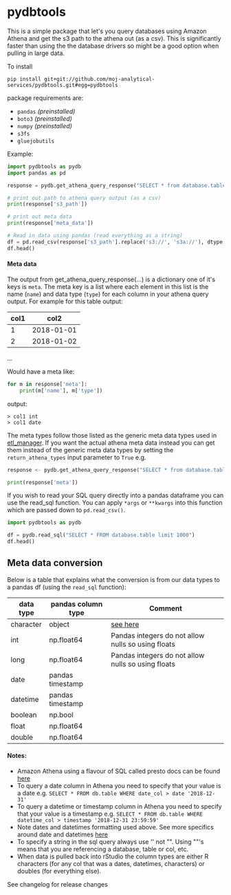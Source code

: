 # pydbtools

This is a simple package that let's you query databases using Amazon Athena and get the s3 path to the athena out (as a csv). This is significantly faster than using the the database drivers so might be a good option when pulling in large data.

To install
```
pip install git+git://github.com/moj-analytical-services/pydbtools.git#egg=pydbtools
```

package requirements are:

* `pandas` _(preinstalled)_
* `boto3` _(preinstalled)_
* `numpy` _(preinstalled)_
* `s3fs`
* `gluejobutils`

Example:

```python
import pydbtools as pydb
import pandas as pd

response = pydb.get_athena_query_response("SELECT * from database.table limit 10000")

# print out path to athena query output (as a csv)
print(response['s3_path'])

# print out meta data
print(response['meta_data'])

# Read in data using pandas (read everything as a string)
df = pd.read_csv(response['s3_path'].replace('s3://', 's3a://'), dtype = object)
df.head()

```

#### Meta data

The output from get_athena_query_response(...) is a dictionary one of it's keys is `meta`. The meta key is a list where each element in this list is the name (`name`) and data type (`type`) for each column in your athena query output. For example for this table output:

|col1|col2|
|---|---|
|1|2018-01-01|
|2|2018-01-02|
...

Would have a meta like:

```python
for m in response['meta']:
    print(m['name'], m['type'])
```

output:

```
> col1 int
> col1 date
```

The meta types follow those listed as the generic meta data types used in [etl_manager](https://github.com/moj-analytical-services/etl_manager). If you want the actual athena meta data instead you can get them instead of the generic meta data types by setting the `return_athena_types` input parameter to `True` e.g.

```python
response <- pydb.get_athena_query_response("SELECT * from database.table limit 10000", return_athena_types=True)

print(response['meta'])
```

If you wish to read your SQL query directly into a pandas dataframe you can use the read_sql function. You can apply `*args` or `**kwargs` into this function which are passed down to `pd.read_csv()`.

```python
import pydbtools as pydb

df = pydb.read_sql("SELECT * FROM database.table limit 1000")
df.head()
```

## Meta data conversion

Below is a table that explains what the conversion is from our data types to a pandas df (using the `read_sql` function):

| data type | pandas column type| Comment                                                                                 |
|-----------|-------------------|-----------------------------------------------------------------------------------------|
| character | object            | [see here](https://stackoverflow.com/questions/34881079/pandas-distinction-between-str-and-object-types)|
| int       | np.float64        | Pandas integers do not allow nulls so using floats                                      |
| long      | np.float64        | Pandas integers do not allow nulls so using floats                                      |
| date      | pandas timestamp  |                                                                                         |
| datetime  | pandas timestamp  |                                                                                         |
| boolean   | np.bool           |                                                                                         |
| float     | np.float64        |                                                                                         |
| double    | np.float64        |                                                                                         |

#### Notes:

- Amazon Athena using a flavour of SQL called presto docs can be found [here](https://prestodb.io/docs/current/)
- To query a date column in Athena you need to specify that your value is a date e.g. `SELECT * FROM db.table WHERE date_col > date '2018-12-31'`
- To query a datetime or timestamp column in Athena you need to specify that your value is a timestamp e.g. `SELECT * FROM db.table WHERE datetime_col > timestamp '2018-12-31 23:59:59'`
- Note dates and datetimes formatting used above. See more specifics around date and datetimes [here](https://prestodb.io/docs/current/functions/datetime.html)
- To specify a string in the sql query always use '' not "". Using ""'s means that you are referencing a database, table or col, etc.
- When data is pulled back into rStudio the column types are either R characters (for any col that was a dates, datetimes, characters) or doubles (for everything else).


See changelog for release changes
